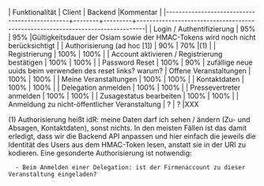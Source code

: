 | Funktionalität                                | Client | Backend |Kommentar                                                                       |
|-----------------------------------------------+--------+---------+--------------------------------------------------------------------------------|
| Login / Authentifizierung                     | 95%    | 95%     |Gültigkeitsdauer der Osiam sowie der HMAC-Tokens wird noch nicht berücksichtigt |
| Authorisierung (ad hoc [1])                   | 90%    | 70%     |(1)                                                                             |
| Registrierung                                 | 100%   | 100%    |
| Account aktivieren / Registrierung bestätigen | 100%   | 100%    |
| Password Reset                                | 100%   | 90%     | zufällige neue  uuids beim verwenden des reset links? warum?
| Offene Veranstaltungen                        | 100%   | 100%    |
| Meine Veranstaltungen                         | 100%   | 100%    |
| Kontaktdaten                                  | 100%   | 100%    |
| Delegation anmelden                           | 100%   | 100%    |
| Pressevertreter anmelden                      | 100%   | 100%    |
| Zusagestatus bearbeiten                       | 100%   | 100%    |
| Anmeldung zu nicht-öffentlicher Veranstaltung | ?      | ?       |XXX 


(1) Authorisierung heißt idR: meine Daten darf ich sehen / ändern (Zu- und Absagen, Kontaktdaten), sonst nichts.
    In den meisten Fällen ist das damit erledigt, dass wir die Backend API anpassen und hier einfach die jeweils
    die Identität des Users aus dem HMAC-Token lesen, anstatt sie in der URI zu kodieren.
    Eine gesonderte Authorisierung ist notwendig:

      - Beim Anmelden einer Delegation: ist der Firmenaccount zu dieser Veranstaltung eingeladen?


